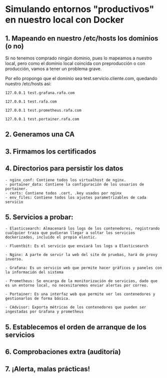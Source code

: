 # Simulando entornos "productivos" en nuestro local con Docker

## 1. Mapeando en nuestro /etc/hosts los dominios (o no)
Si no tenemos comprado ningún dominio, pues lo mapeamos a nuestro local, pero como el dominio local coincida con preproducción o con producción, vamos a tener un problema grave.

Por ello propongo que el dominio sea test.servicio.cliente.com, quedando nuestro /etc/hosts así:

    127.0.0.1 test.grafana.rafa.com

    127.0.0.1 test.rafa.com

    127.0.0.1 test.prometheus.rafa.com

    127.0.0.1 test.portainer.rafa.com

## 2. Generamos una CA

## 3. Firmamos los certificados

## 4. Directorios para persistir los datos
    - nginx_conf: Contiene todos los virtualhost de nginx.
    - portainer_data: Contiene la configuración de los usuarios de portainer.
    - certs: Contiene todos .cert, .key usados por nginx
    - env_files: Contiene todos los ajustes parametrizables de cada servicio


## 5. Servicios a probar:
    - Elasticsearch: Almacenará los logs de los contenedores, registrando cualquier traza que pudieran llegar a soltar los servicios dockerizados, incluido el propio elastic.

    - Fluentbit: Es el servicio que enviará los logs a Elasticsearch

    - Nginx: A parte de servir la web del site de pruebas, hará de proxy inverso.

    - Grafana: Es un servicio web que permite hacer gráficos y paneles con la información del sistema

    - Prometheus: Se encarga de la monitorización de servicios, dado que es un entorno local, no necesitaremos enviar alertas por correo.

    - Portainer: Es una interfaz web que permite ver los contenedores y gestionarlos de forma básica.

    - CAdvisor: Exporta métricas de los contenedores que pueden ser ingestadas por Grafana y prometheus

## 5. Establecemos el orden de arranque de los servicios

## 6. Comprobaciones extra (auditoría)

## 7. ¡Alerta, malas prácticas!